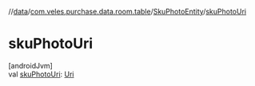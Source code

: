 //[data](../../../index.md)/[com.veles.purchase.data.room.table](../index.md)/[SkuPhotoEntity](index.md)/[skuPhotoUri](sku-photo-uri.md)

# skuPhotoUri

[androidJvm]\
val [skuPhotoUri](sku-photo-uri.md): [Uri](https://developer.android.com/reference/kotlin/android/net/Uri.html)
